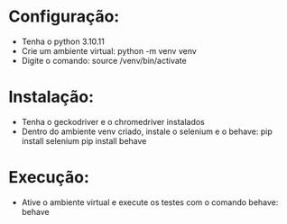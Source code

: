 # Configuração:
- Tenha o python 3.10.11
- Crie um ambiente virtual:
    python -m venv venv
- Digite o comando:
    source /venv/bin/activate
# Instalação:
- Tenha o geckodriver e o chromedriver instalados
- Dentro do ambiente venv criado, instale o selenium e o behave:
    pip install selenium
    pip install behave
# Execução:
- Ative o ambiente virtual e execute os testes com o comando behave:
    behave